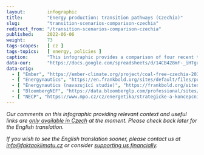```yaml
---
layout:        infographic
title:         "Energy production: transition pathways (Czechia)"
slug:          "transition-scenarios-comparison-czechia"
redirect_from: "/transition-scenarios-comparison-czechia"
published:     2022-06-06
weight:        73
tags-scopes:   [ cz ]
tags-topics:   [ energy, policies ]
caption:       "This infographic provides a comparison of four recent transition scenarios for electricity production in Czechia by 2030. Each of these pathways has a strikingly different impact on reducing greenhouse gas emissions that are related to electricity generation. The scenarios also focus on different things and use different methodologies."
data-our:      "https://docs.google.com/spreadsheets/d/14CB428mF-_iHTgrLb2Dd0zJZ4xHUMdGhbr_FZ2fZy6k/edit"
data-orig:
  - [ "Ember", "https://ember-climate.org/project/coal-free-czechia-2030/" ]
  - [ "Energynautics", "https://en.frankbold.org/sites/default/files/publikace/czech_grid_without_coal_by_2030_fin_0.pdf" ]
  - [ "Energynautics (navazující studie)", "https://frankbold.org/sites/default/files/publikace/sensitivity_analysis_czech_grid_without_coal_by_2030.pdf" ]
  - [ "BloombergNEF", "https://data.bloomberglp.com/professional/sites/24/BNEF-white-paper-EU-coal-transition-Final-6-July.pdf" ]
  - [ "NECP", "https://www.mpo.cz/cz/energetika/strategicke-a-koncepcni-dokumenty/vnitrostatni-plan-ceske-republiky-v-oblasti-energetiky-a-klimatu--252016/" ]
---
```


_Our comments on this infographic providing relevant context and useful links are [only available in Czech](https://faktaoklimatu.cz/infografiky/srovnani-energetickych-scenaru-cr) at the moment. Please check back later for the English translation._

_If you wish to see the English translation sooner, please contact us at [info@faktaoklimatu.cz](mailto:info@faktaoklimatu.cz) or consider [supporting us financially](https://www.darujme.cz/projekt/1203742)._
